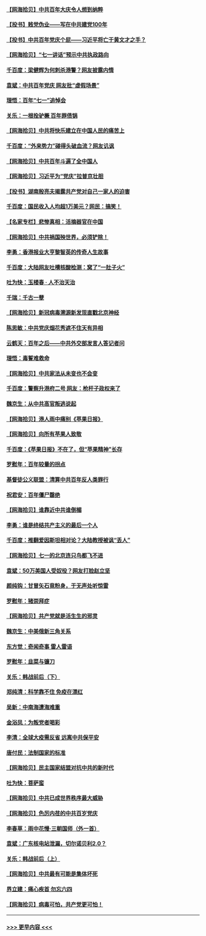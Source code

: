 #### [【网海拾贝】中共百年大庆令人想到纳粹](../pages/nsc993/n13068483.md?t=07051851) 
#### [【投书】贱党伪业——写在中共建党100年](../pages/nsc993/n13067843.md?t=07051851) 
#### [【投书】中共百年党庆个屁——习近平将亡于黄文才之手？](../pages/nsc993/n13067425.md?t=07051851) 
#### [【网海拾贝】“七一讲话”预示中共执政路向](../pages/nsc993/n13066434.md?t=07051851) 
#### [千百度：梁健辉为何刺杀港警？网友披露内情](../pages/nsc993/n13066979.md?t=07051851) 
#### [袁斌：中共百年党庆 网友批“虚假场景”](../pages/nsc993/n13066385.md?t=07051851) 
#### [理悟：百年“七一”追悼会](../pages/nsc993/n13066106.md?t=07051851) 
#### [关乐：一根拴驴橛 百年罪债锅](../pages/nsc993/n13066089.md?t=07051851) 
#### [【网海拾贝】中共将快乐建立在中国人民的痛苦上](../pages/nsc993/n13064939.md?t=07051851) 
#### [千百度：“外来势力”碰得头破血流？网友讥讽](../pages/nsc993/n13064878.md?t=07051851) 
#### [【网海拾贝】中共百年斗遍了全中国人](../pages/nsc993/n13060020.md?t=07051851) 
#### [【网海拾贝】习近平为“党庆”拉普京壮胆](../pages/nsc993/n13057781.md?t=07051851) 
#### [【投书】湖南殷亮夫揭露共产党对自己一家人的迫害](../pages/nsc993/n13057744.md?t=07051851) 
#### [千百度：国民收入人均超1万美元？网民：搞笑！](../pages/nsc993/n13057692.md?t=07051851) 
#### [【名家专栏】悲惨真相：活摘器官在中国](../pages/nsc993/n13056611.md?t=07051851) 
#### [【网海拾贝】中共祸国殃世界，必须铲除！](../pages/nsc993/n13056011.md?t=07051851) 
#### [李勇：香港报业大亨黎智英的传奇人生故事](../pages/nsc993/n13055258.md?t=07051851) 
#### [千百度：大陆网友吐槽核酸检测：窝了“一肚子火”](../pages/nsc993/n13055194.md?t=07051851) 
#### [吐为快：玉楼春 · 人不治天治](../pages/nsc993/n13054028.md?t=07051851) 
#### [千瑞：千古一孽](../pages/nsc993/n13054016.md?t=07051851) 
#### [【网海拾贝】新冠病毒溯源新发现直戳北京神经](../pages/nsc993/n13052425.md?t=07051851) 
#### [陈思敏：中共党庆烟花秀遮不住天有异相](../pages/nsc993/n13052020.md?t=07051851) 
#### [云鹤天：百年之后——中共外交部发言人答记者问](../pages/nsc993/n13051604.md?t=07051851) 
#### [理悟：毒誓难救命](../pages/nsc993/n13051601.md?t=07051851) 
#### [【网海拾贝】中共家法从未变也不会变](../pages/nsc993/n13050366.md?t=07051851) 
#### [千百度：警察升港府二号 网友：枪杆子政权来了](../pages/nsc993/n13050261.md?t=07051851) 
#### [魏京生：从中共高官叛逃说起](../pages/nsc993/n13048997.md?t=07051851) 
#### [【网海拾贝】港人雨中痛别《苹果日报》](../pages/nsc993/n13048941.md?t=07051851) 
#### [【网海拾贝】向所有苹果人致敬](../pages/nsc993/n13046795.md?t=07051851) 
#### [千百度：《苹果日报》不在了，但“苹果精神”长存](../pages/nsc993/n13046703.md?t=07051851) 
#### [罗慰年：百年较量的拐点](../pages/nsc993/n13046542.md?t=07051851) 
#### [基督徒公义联盟：清算中共百年反人类罪行](../pages/nsc993/n13046499.md?t=07051851) 
#### [祝君安：百年僵尸罄绝](../pages/nsc993/n13045595.md?t=07051851) 
#### [【网海拾贝】谁靠近中共谁倒楣](../pages/nsc993/n13044667.md?t=07051851) 
#### [李勇：谁是终结共产主义的最后一个人](../pages/nsc993/n13044397.md?t=07051851) 
#### [千百度：推翻爱因斯坦相对论？大陆教授被讽“丢人”](../pages/nsc993/n13043908.md?t=07051851) 
#### [【网海拾贝】七一的北京连只鸟都飞不进](../pages/nsc993/n13041377.md?t=07051851) 
#### [袁斌：50万美国人受奴役？网友打脸赵立坚](../pages/nsc993/n13041330.md?t=07051851) 
#### [颜纯钩：甘冒矢石竟粉身，于无声处听惊雷](../pages/nsc993/n13041140.md?t=07051851) 
#### [罗慰年：猪崇拜症](../pages/nsc993/n13041071.md?t=07051851) 
#### [【网海拾贝】共产党就是活生生的邪灵](../pages/nsc993/n13036627.md?t=07051851) 
#### [魏京生：中美俄新三角关系](../pages/nsc993/n13035986.md?t=07051851) 
#### [东方觉：奇闻奇事 雷人雷语](../pages/nsc993/n13035878.md?t=07051851) 
#### [罗慰年：韭菜与镰刀](../pages/nsc993/n13034374.md?t=07051851) 
#### [关乐：韩战前后（下）](../pages/nsc993/n13034113.md?t=07051851) 
#### [郑纯清：科学靠不住 免疫在漂红](../pages/nsc993/n13034093.md?t=07051851) 
#### [吴新：中南海遭海难重](../pages/nsc993/n13034084.md?t=07051851) 
#### [金浴凤：为叛党者喝彩](../pages/nsc993/n13034058.md?t=07051851) 
#### [李清：全球大疫需反省 远离中共保平安](../pages/nsc993/n13033784.md?t=07051851) 
#### [唐付民：法制国家的标准](../pages/nsc993/n13032944.md?t=07051851) 
#### [【网海拾贝】民主国家结盟对抗中共的新时代](../pages/nsc993/n13031717.md?t=07051851) 
#### [吐为快：菩萨蛮](../pages/nsc993/n13030033.md?t=07051851) 
#### [【网海拾贝】中共已成世界秩序最大威胁](../pages/nsc993/n13028138.md?t=07051851) 
#### [【网海拾贝】色厉内荏的中共百岁党庆](../pages/nsc993/n13025582.md?t=07051851) 
#### [李春草：雨中花慢‧三朝国师（外一首）](../pages/nsc993/n13025567.md?t=07051851) 
#### [袁斌：广东核电站泄漏，切尔诺贝利2.0？](../pages/nsc993/n13025475.md?t=07051851) 
#### [关乐：韩战前后（上）](../pages/nsc993/n13025387.md?t=07051851) 
#### [【网海拾贝】中共最有可能是集体坏死](../pages/nsc993/n13023101.md?t=07051851) 
#### [界立建：痛心疾首 勿忘六四](../pages/nsc993/n13022339.md?t=07051851) 
#### [【网海拾贝】病毒可怕，共产党更可怕！](../pages/nsc993/n13020728.md?t=07051851) 

----
#### [ >>> 更早内容 <<< ](../indexes/nsc993-earlier.md)
